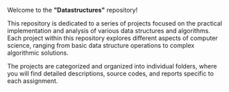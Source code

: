 Welcome to the **"Datastructures"** repository! 

This repository is dedicated to a series of projects focused on the practical implementation and analysis of various data structures and algorithms. Each project within this repository explores different aspects of computer science, ranging from basic data structure operations to complex algorithmic solutions.

The projects are categorized and organized into individual folders, where you will find detailed descriptions, source codes, and reports specific to each assignment. 
